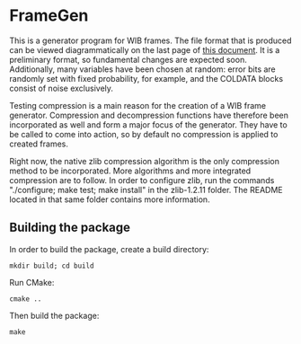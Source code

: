 # FrameGen
This is a generator program for WIB frames. The file format that is produced can be viewed diagrammatically on the last page of <a href="http://docs.dunescience.org/cgi-bin/RetrieveFile?docid=1701&filename=ProtoDUNE_to_FELIX.pdf&version=1">this document</a>. It is a preliminary format, so fundamental changes are expected soon. Additionally, many variables have been chosen at random: error bits are randomly set with fixed probability, for example, and the COLDATA blocks consist of noise exclusively.

Testing compression is a main reason for the creation of a WIB frame generator. Compression and decompression functions have therefore been incorporated as well and form a major focus of the generator. They have to be called to come into action, so by default no compression is applied to created frames.

Right now, the native zlib compression algorithm is the only compression method to be incorporated. More algorithms and more integrated compression are to follow. In order to configure zlib, run the commands "./configure; make test; make install" in the zlib-1.2.11 folder. The README located in that same folder contains more information.

## Building the package
In order to build the package, create a build directory:
```
mkdir build; cd build
```

Run CMake:
```
cmake ..
```

Then build the package:
```
make
```

